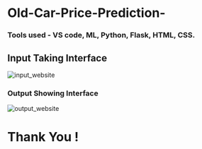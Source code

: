 # Old-Car-Price-Prediction-
### Tools used - VS code, ML, Python, Flask, HTML, CSS.


## Input Taking Interface
![input_website](https://user-images.githubusercontent.com/84759339/134783957-88ab08bd-b67e-4869-8097-2348e8734523.png)

### Output Showing Interface
![output_website](https://user-images.githubusercontent.com/84759339/134783998-59afc88f-6153-4ebe-a2f2-f98c8802c5be.png)


# Thank You !
